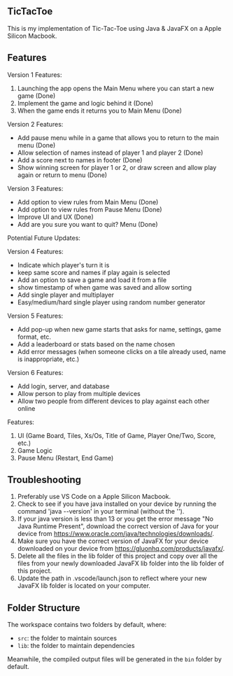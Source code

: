 ## TicTacToe

This is my implementation of Tic-Tac-Toe using Java & JavaFX on a Apple Silicon Macbook.

## Features
Version 1 Features:
1. Launching the app opens the Main Menu where you can start a new game (Done)
2. Implement the game and logic behind it (Done)
3. When the game ends it returns you to Main Menu (Done)

Version 2 Features:
- Add pause menu while in a game that allows you to return to the main menu (Done)
- Allow selection of names instead of player 1 and player 2 (Done)
- Add a score next to names in footer (Done)
- Show winning screen for player 1 or 2, or draw screen and allow play again or return to menu (Done)

Version 3 Features:
- Add option to view rules from Main Menu (Done)
- Add option to view rules from Pause Menu (Done)
- Improve UI and UX (Done)
- Add are you sure you want to quit? Menu (Done)


Potential Future Updates:

Version 4 Features:
- Indicate which player's turn it is
- keep same score and names if play again is selected 
- Add an option to save a game and load it from a file
- show timestamp of when game was saved and allow sorting
- Add single player and multiplayer
- Easy/medium/hard single player using random number generator

Version 5 Features:
- Add pop-up when new game starts that asks for name, settings, game format, etc.
- Add a leaderboard or stats based on the name chosen
- Add error messages (when someone clicks on a tile already used, name is inappropriate, etc.)

Version 6 Features:
- Add login, server, and database
- Allow person to play from multiple devices
- Allow two people from different devices to play against each other online

Features:
1. UI (Game Board, Tiles, Xs/Os, Title of Game, Player One/Two, Score, etc.)
2. Game Logic
2. Pause Menu (Restart, End Game)

## Troubleshooting
1. Preferably use VS Code on a Apple Silicon Macbook.
2. Check to see if you have java installed on your device by running the    command 'java --version' in your terminal (without the '').
3. If your java version is less than 13 or you get the error message "No Java Runtime Present", download the correct version of Java for your device from https://www.oracle.com/java/technologies/downloads/.
4. Make sure you have the correct version of JavaFX for your device downloaded on your device from https://gluonhq.com/products/javafx/.
5. Delete all the files in the lib folder of this project and copy over all the files from your newly downloaded JavaFX lib folder into the lib folder of this project.
6. Update the path in .vscode/launch.json to reflect where your new JavaFX lib folder is located on your computer.

## Folder Structure

The workspace contains two folders by default, where:

- `src`: the folder to maintain sources
- `lib`: the folder to maintain dependencies

Meanwhile, the compiled output files will be generated in the `bin` folder by default.